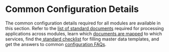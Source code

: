 # Common Configuration Details

The common configuration details required for all modules are available in this section. Refer to the [list of standard documents](standard-document-list.md) required for processing applications across modules, learn which [documents are mapped](service-document-mapping.md) to which services, find the[ standard checklist](checklist.md) for filling master data templates, and get the answers to common [configuration FAQs](configuring-data-faqs.md).




